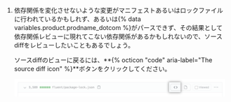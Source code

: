 1. 依存関係を変化させないような変更がマニフェストあるいはロックファイルに行われているかもしれず、あるいは{% data variables.product.prodname_dotcom %}がパースできず、その結果として依存関係レビューに現れてこない依存関係があるかもしれないので、ソースdiffをレビューしたいこともあるでしょう。

   ソースdiffのビューに戻るには、**{% octicon "code" aria-label="The source diff icon" %}**ボタンをクリックしてください。

   ![ソース diff ボタン](/assets/images/help/pull_requests/dependency-review-source-diff.png)
